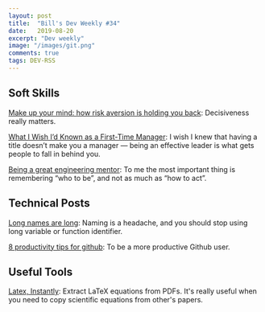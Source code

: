 ```yaml
---
layout: post
title:  "Bill's Dev Weekly #34"
date:   2019-08-20
excerpt: "Dev weekly"
image: "/images/git.png"
comments: true
tags: DEV-RSS
---
```


## Soft Skills

[Make up your mind: how risk aversion is holding you back](https://medium.com/swlh/make-up-your-mind-how-risk-aversion-is-holding-you-back-e103f02409f9): Decisiveness really matters.

[What I Wish I’d Known as a First-Time Manager](https://medium.com/s/office-politics/what-i-wish-id-known-as-a-first-time-manager-a864a079a982): I wish I knew that having a title doesn’t make you a manager — being an effective leader is what gets people to fall in behind you.

[Being a great engineering mentor](https://www.xkyle.com/Being-a-Great-Engineering-Mentor/): To me the most important thing is remembering “who to be”, and not as much as “how to act”.

## Technical Posts

[Long names are long](http://journal.stuffwithstuff.com/2016/06/16/long-names-are-long/): Naming is a headache, and you should stop using long variable or function identifier.

[8 productivity tips for github](https://dev.to/_darrenburns/8-productivity-tips-for-github-44kn?utm_source=Newsletter+Subscribers&utm_campaign=bd8f7b0ddf-EMAIL_CAMPAIGN_2019_01_14_07_51&utm_medium=email&utm_term=0_d8f11d5d1e-bd8f7b0ddf-154587337): To be a more productive Github user.

## Useful Tools

[Latex, Instantly](https://mathpix.com/): Extract LaTeX equations from PDFs. It's really useful when you need to copy scientific equations from other's papers.





